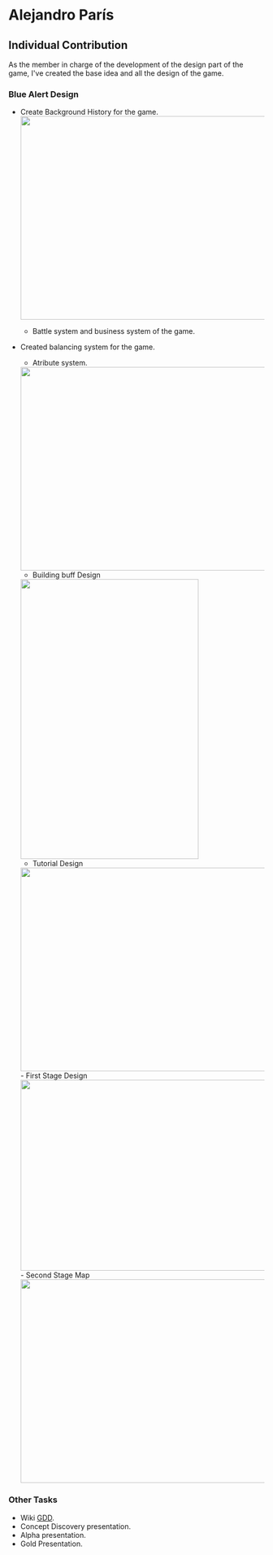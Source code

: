 # Alejandro París

## Individual Contribution

As the member in charge of the development of the design part of the game, I've created the base idea and all the design of the game.

### Blue Alert Design

 - Create Background History for the game.
	 <img src= "https://github.com/hot-dog-games/Blue-Alert/blob/master/docs/Readme_Files/trump.png?raw=true" width="500" height="400">
	 
	 - Battle system and business system of the game.
	 
 - Created balancing system for the game.
 
    - Atribute system.
    <img src= "https://github.com/hot-dog-games/Blue-Alert/blob/master/docs/Readme_Files/tabla_tipos.png?raw=true" width="500" height="400">

	- Building buff Design
	<img src= "https://github.com/hot-dog-games/Blue-Alert/blob/master/docs/Readme_Files/Troops Menu Vertical.png?raw=true" width="350" height="550"/> 


	- Tutorial Design
	<img src= "https://github.com/hot-dog-games/Blue-Alert/blob/master/docs/Readme_Files/Tutorial_Nodes_Map_r.png?raw=true" width="500" height="400">
    - First Stage Design
    <img src= "https://github.com/hot-dog-games/Blue-Alert/blob/master/docs/Readme_Files/Nodes Map_r.png?raw=true" width="575" height="375">
    - Second Stage Map
   <img src= "https://github.com/hot-dog-games/Blue-Alert/blob/master/docs/Readme_Files/Nodes Map Snow_r.png?raw=true" width="500" height="400">

### Other Tasks

- Wiki [GDD](https://github.com/hot-dog-games/Blue-Alert/wiki/3.-Game-Design-Document).
- Concept Discovery presentation.
- Alpha presentation.
- Gold Presentation.
